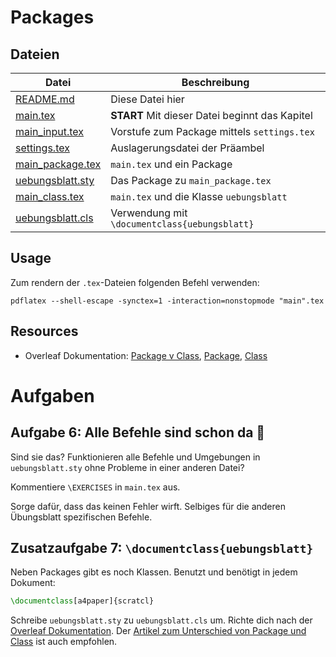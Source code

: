 # Packages

## Dateien

| Datei                                | Beschreibung                                   |
|--------------------------------------|------------------------------------------------|
| [README.md](README.md)               | Diese Datei hier                               |
| [main.tex](main.tex)                 | **START** Mit dieser Datei beginnt das Kapitel |
| [main_input.tex](main_input.tex)     | Vorstufe zum Package mittels `settings.tex`    |
| [settings.tex](settings.tex)         | Auslagerungsdatei der Präambel                 |
| [main_package.tex](main_package.tex) | `main.tex` und ein Package                     |
| [uebungsblatt.sty](uebungsblatt.sty) | Das Package zu `main_package.tex`              |
| [main_class.tex](main_class.tex)     | `main.tex` und die Klasse `uebungsblatt`       |
| [uebungsblatt.cls](uebungsblatt.cls) | Verwendung mit `\documentclass{uebungsblatt}`  |

## Usage

Zum rendern der `.tex`-Dateien folgenden Befehl verwenden:

```
pdflatex --shell-escape -synctex=1 -interaction=nonstopmode "main".tex
```

## Resources

- Overleaf Dokumentation: [Package v Class][Package v Class], [Package][Package], [Class][Class]


# Aufgaben

## Aufgabe 6: Alle Befehle sind schon da 🎵

Sind sie das? Funktionieren alle Befehle und Umgebungen in `uebungsblatt.sty`
ohne Probleme in einer anderen Datei?

Kommentiere `\EXERCISES` in `main.tex` aus.

Sorge dafür, dass das keinen Fehler wirft. Selbiges für die anderen Übungsblatt
spezifischen Befehle.


## Zusatzaufgabe 7: `\documentclass{uebungsblatt}`

Neben Packages gibt es noch Klassen. Benutzt und benötigt in jedem Dokument:

```latex
\documentclass[a4paper]{scratcl}
```

Schreibe `uebungsblatt.sty` zu `uebungsblatt.cls` um. Richte dich nach der
[Overleaf Dokumentation][Class].
Der [Artikel zum Unterschied von Package und Class][Package v Class]
ist auch empfohlen.





[Package]: https://www.overleaf.com/learn/latex/Writing_your_own_package
[Class]: https://www.overleaf.com/learn/latex/Writing_your_own_class
[Package v Class]: https://www.overleaf.com/learn/latex/Understanding_packages_and_class_files


